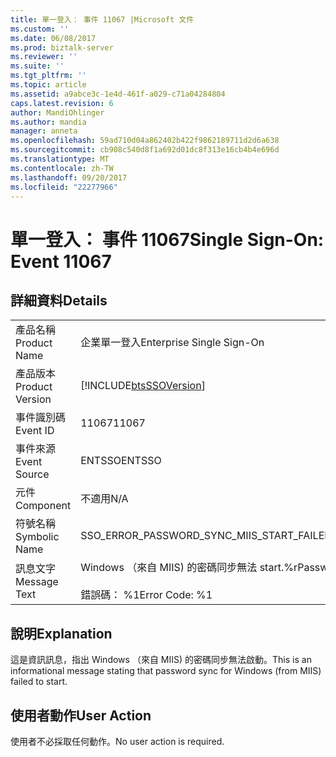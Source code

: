 ```yaml
---
title: 單一登入： 事件 11067 |Microsoft 文件
ms.custom: ''
ms.date: 06/08/2017
ms.prod: biztalk-server
ms.reviewer: ''
ms.suite: ''
ms.tgt_pltfrm: ''
ms.topic: article
ms.assetid: a9abce3c-1e4d-461f-a029-c71a04284804
caps.latest.revision: 6
author: MandiOhlinger
ms.author: mandia
manager: anneta
ms.openlocfilehash: 59ad710d04a862402b422f9862189711d2d6a638
ms.sourcegitcommit: cb908c540d8f1a692d01dc8f313e16cb4b4e696d
ms.translationtype: MT
ms.contentlocale: zh-TW
ms.lasthandoff: 09/20/2017
ms.locfileid: "22277966"
---
```

# <a name="single-sign-on-event-11067"></a><span data-ttu-id="70c8d-102">單一登入： 事件 11067</span><span class="sxs-lookup"><span data-stu-id="70c8d-102">Single Sign-On: Event 11067</span></span>
## <a name="details"></a><span data-ttu-id="70c8d-103">詳細資料</span><span class="sxs-lookup"><span data-stu-id="70c8d-103">Details</span></span>  
  
|||  
|-|-|  
|<span data-ttu-id="70c8d-104">產品名稱</span><span class="sxs-lookup"><span data-stu-id="70c8d-104">Product Name</span></span>|<span data-ttu-id="70c8d-105">企業單一登入</span><span class="sxs-lookup"><span data-stu-id="70c8d-105">Enterprise Single Sign-On</span></span>|  
|<span data-ttu-id="70c8d-106">產品版本</span><span class="sxs-lookup"><span data-stu-id="70c8d-106">Product Version</span></span>|[!INCLUDE[btsSSOVersion](../includes/btsssoversion-md.md)]|  
|<span data-ttu-id="70c8d-107">事件識別碼</span><span class="sxs-lookup"><span data-stu-id="70c8d-107">Event ID</span></span>|<span data-ttu-id="70c8d-108">11067</span><span class="sxs-lookup"><span data-stu-id="70c8d-108">11067</span></span>|  
|<span data-ttu-id="70c8d-109">事件來源</span><span class="sxs-lookup"><span data-stu-id="70c8d-109">Event Source</span></span>|<span data-ttu-id="70c8d-110">ENTSSO</span><span class="sxs-lookup"><span data-stu-id="70c8d-110">ENTSSO</span></span>|  
|<span data-ttu-id="70c8d-111">元件</span><span class="sxs-lookup"><span data-stu-id="70c8d-111">Component</span></span>|<span data-ttu-id="70c8d-112">不適用</span><span class="sxs-lookup"><span data-stu-id="70c8d-112">N/A</span></span>|  
|<span data-ttu-id="70c8d-113">符號名稱</span><span class="sxs-lookup"><span data-stu-id="70c8d-113">Symbolic Name</span></span>|<span data-ttu-id="70c8d-114">SSO_ERROR_PASSWORD_SYNC_MIIS_START_FAILED</span><span class="sxs-lookup"><span data-stu-id="70c8d-114">SSO_ERROR_PASSWORD_SYNC_MIIS_START_FAILED</span></span>|  
|<span data-ttu-id="70c8d-115">訊息文字</span><span class="sxs-lookup"><span data-stu-id="70c8d-115">Message Text</span></span>|<span data-ttu-id="70c8d-116">Windows （來自 MIIS) 的密碼同步無法 start.%r</span><span class="sxs-lookup"><span data-stu-id="70c8d-116">Password sync for Windows (from MIIS) failed to start.%r</span></span><br /><br /> <span data-ttu-id="70c8d-117">錯誤碼： %1</span><span class="sxs-lookup"><span data-stu-id="70c8d-117">Error Code: %1</span></span>|  
  
## <a name="explanation"></a><span data-ttu-id="70c8d-118">說明</span><span class="sxs-lookup"><span data-stu-id="70c8d-118">Explanation</span></span>  
 <span data-ttu-id="70c8d-119">這是資訊訊息，指出 Windows （來自 MIIS) 的密碼同步無法啟動。</span><span class="sxs-lookup"><span data-stu-id="70c8d-119">This is an informational message stating that password sync for Windows (from MIIS) failed to start.</span></span>  
  
## <a name="user-action"></a><span data-ttu-id="70c8d-120">使用者動作</span><span class="sxs-lookup"><span data-stu-id="70c8d-120">User Action</span></span>  
 <span data-ttu-id="70c8d-121">使用者不必採取任何動作。</span><span class="sxs-lookup"><span data-stu-id="70c8d-121">No user action is required.</span></span>